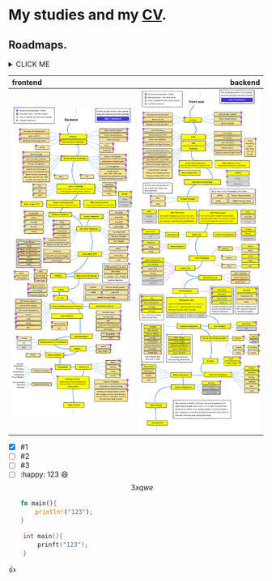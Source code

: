 # My studies and my [CV](https://wewrgegtyj.github.io/web/).

## Roadmaps.

<details><summary>CLICK ME</summary>
<p>

#### We can hide anything, even code!

    ```ruby
      puts "Hello World"
    ```

</p>
</details>



| frontend                              |                                backend |
| :------------------------------------ | -------------------------------------: |
| <img src="./backend.png" width="300"> | <img src="./frontend.png" width="300"> |
- [x] #1
- [ ] #2
- [ ] #3
- [ ] :happy: 123
  :smile: 
  $$ 3xqwe $$
  ``` rust
  fn main(){
      println!("123");
  }
  ```
``` c
    int main(){
        prinft("123");
    }
```
:+1: